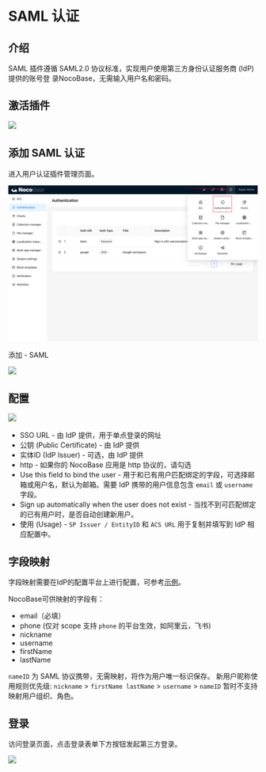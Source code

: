 # SAML 认证

## 介绍

SAML 插件遵循 SAML2.0 协议标准，实现用户使用第三方身份认证服务商 (IdP) 提供的账号登 录NocoBase，无需输入用户名和密码。

## 激活插件

![](https://nocobase-docs.oss-cn-beijing.aliyuncs.com/6a12f3d8073c47532a4f8aac900e4296.png)

## 添加 SAML 认证

进入用户认证插件管理页面。

![](../auth-oidc/static/2023-12-03-18-19-33.png)

添加 - SAML

![](https://nocobase-docs.oss-cn-beijing.aliyuncs.com/5076fe56086b7799be308bbaf7c4425d.png)

## 配置

![](https://nocobase-docs.oss-cn-beijing.aliyuncs.com/976b66e589973c322d81dcddd22c6146.png)

- SSO URL - 由 IdP 提供，用于单点登录的网址
- 公钥 (Public Certificate) - 由 IdP 提供
- 实体ID (IdP Issuer) - 可选，由 IdP 提供
- http - 如果你的 NocoBase 应用是 http 协议的，请勾选
- Use this field to bind the user - 用于和已有用户匹配绑定的字段，可选择邮箱或用户名，默认为邮箱。需要 IdP 携带的用户信息包含 `email` 或 `username` 字段。
- Sign up automatically when the user does not exist - 当找不到可匹配绑定的已有用户时，是否自动创建新用户。
- 使用 (Usage) - `SP Issuer / EntityID` 和 `ACS URL` 用于复制并填写到 IdP 相应配置中。

## 字段映射

字段映射需要在IdP的配置平台上进行配置，可参考[示例](../auth-saml/example/google.md)。

NocoBase可供映射的字段有：

- email（必填）
- phone (仅对 scope 支持 `phone` 的平台生效，如阿里云，飞书)
- nickname
- username
- firstName
- lastName

`nameID` 为 SAML 协议携带，无需映射，将作为用户唯一标识保存。
新用户昵称使用规则优先级: `nickname` > `firstName lastName` > `username` > `nameID`
暂时不支持映射用户组织、角色。

## 登录

访问登录页面，点击登录表单下方按钮发起第三方登录。

![](https://nocobase-docs.oss-cn-beijing.aliyuncs.com/74963865c9d36a294948e6adeb5b24bc.png)